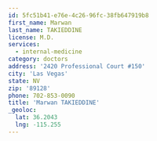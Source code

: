 ```yaml
---
id: 5fc51b41-e76e-4c26-96fc-38fb647919b8
first_name: Marwan
last_name: TAKIEDDINE
license: M.D.
services:
  - internal-medicine
category: doctors
address: '2420 Professional Court #150'
city: 'Las Vegas'
state: NV
zip: '89128'
phone: 702-853-0090
title: 'Marwan TAKIEDDINE'
_geoloc:
  lat: 36.2043
  lng: -115.255
---
```

